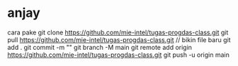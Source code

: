 # anjay

cara pake
git clone https://github.com/mie-intel/tugas-progdas-class.git
git pull https://github.com/mie-intel/tugas-progdas-class.git
// bikin file baru
git add .
git commit -m "<message>"
git branch -M main
git remote add origin https://github.com/mie-intel/tugas-progdas-class.git
git push -u origin main
